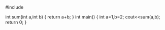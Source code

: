 #include<iostream>

int sum(int a,int b)
{
return a+b;
}
int main()
{
int a=1,b=2;
cout<<sum(a,b);
return 0;
}
